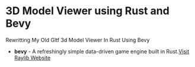 # 3D Model Viewer using Rust and Bevy
Rewritting My Old Gltf 3d Model Viewer In Rust Using Bevy

<ul>
  <li><strong>bevy</strong> - A refreshingly simple data-driven game engine built in Rust.<a href="https://bevyengine.org/" target="_blank">Visit Raylib Website</a></li>
</ul>
